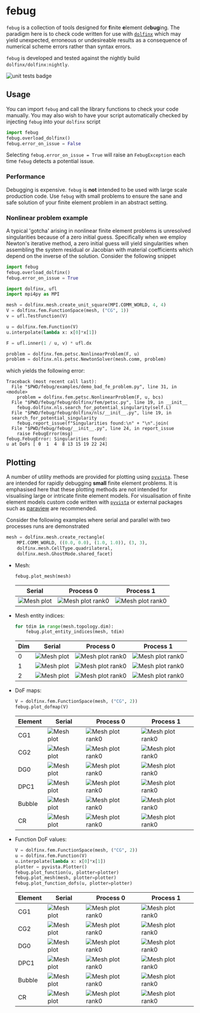 # febug

`febug` is a collection of tools designed for **f**inite **e**lement 
de**bug**ing. The paradigm here is to check code written for use with 
[`dolfinx`](https://github.com/FEniCS/dolfinx) which may yield unexpected, 
erroneous or undesireable results as a consequence of numerical scheme 
errors rather than syntax errors.

`febug` is developed and tested against the nightly build
`dolfinx/dolfinx:nightly`.

![unit tests badge](https://github.com/nate-sime/febug/actions/workflows/run_tests.yml/badge.svg
)

## Usage

You can import `febug` and call the library functions to check your code
manually. You may also wish to have your script automatically checked
by injecting `febug` into your `dolfinx` script

```python
import febug
febug.overload_dolfinx()
febug.error_on_issue = False
```

Selecting `febug.error_on_issue = True` will raise an `FebugException` each 
time `febug` detects a potential issue.

### Performance

Debugging is expensive. `febug` is **not** intended to be used with large scale 
production code. Use `febug` with small problems to ensure the sane and safe 
solution of your finite element problem in an abstract setting.

### Nonlinear problem example

A typical 'gotcha' arising in nonlinear finite element problems is 
unresolved singularities because of a zero initial guess. Specifically when 
we employ Newton's iterative method, a zero initial guess will yield 
singularities when assembling the system residual or Jacobian with material 
coefficients which depend on the inverse of the solution. Consider the 
following snippet

```python
import febug
febug.overload_dolfinx()
febug.error_on_issue = True

import dolfinx, ufl
import mpi4py as MPI

mesh = dolfinx.mesh.create_unit_square(MPI.COMM_WORLD, 4, 4)
V = dolfinx.fem.FunctionSpace(mesh, ("CG", 1))
v = ufl.TestFunction(V)

u = dolfinx.fem.Function(V)
u.interpolate(lambda x: x[0]*x[1])

F = ufl.inner(1 / u, v) * ufl.dx

problem = dolfinx.fem.petsc.NonlinearProblem(F, u)
problem = dolfinx.nls.petsc.NewtonSolver(mesh.comm, problem)
```

which yields the following error:

```
Traceback (most recent call last):
  File "$PWD/febug/examples/demo_bad_fe_problem.py", line 31, in <module>
    problem = dolfinx.fem.petsc.NonlinearProblem(F, u, bcs)
  File "$PWD/febug/febug/dolfinx/fem/petsc.py", line 19, in __init__
    febug.dolfinx.nls.search_for_potential_singularity(self.L)
  File "$PWD/febug/febug/dolfinx/nls/__init__.py", line 19, in 
  search_for_potential_singularity
    febug.report_issue(f"Singularities found:\n" + "\n".join(
  File "$PWD/febug/febug/__init__.py", line 24, in report_issue
    raise FebugError(msg)
febug.FebugError: Singularities found:
u at DoFs [ 0  1  4  8 13 15 19 22 24]
```

## Plotting

A number of utility methods are provided for plotting using
[`pyvista`](https://github.com/pyvista/pyvista). These are intended for rapidly
debugging **small** finite element problems. It is emphasised here that these
plotting methods are not intended for visualising large or intricate finite
element models. For visualisation of finite element models custom code written
with [`pyvista`](https://github.com/pyvista/pyvista) or external packages such
as [paraview](https://www.paraview.org/) are recommended.

Consider the following examples where serial and parallel with two processes
runs are demonstrated

```python
mesh = dolfinx.mesh.create_rectangle(
    MPI.COMM_WORLD, ((0.0, 0.0), (1.0, 1.0)), (3, 3),
    dolfinx.mesh.CellType.quadrilateral,
    dolfinx.mesh.GhostMode.shared_facet)
```

- Mesh:

    ```python
    febug.plot_mesh(mesh)
    ```

    | Serial    | Process 0 | Process 1 |
    | --------- | --------- | --------- |
    | ![Mesh plot](res/img/mesh.png) | ![Mesh plot rank0](res/img/mesh_p0_s2.png) | ![Mesh plot rank0](res/img/mesh_p1_s2.png) |

- Mesh entity indices:

    ```python
    for tdim in range(mesh.topology.dim):
        febug.plot_entity_indices(mesh, tdim)
    ```

    | Dim | Serial    | Process 0 | Process 1 |
    | --- | --------- | --------- | --------- |
    | 0 | ![Mesh plot](res/img/entity_indices_0.png) | ![Mesh plot rank0](res/img/entity_indices_0_p0_s2.png) | ![Mesh plot rank0](res/img/entity_indices_0_p1_s2.png) |
    | 1 | ![Mesh plot](res/img/entity_indices_1.png) | ![Mesh plot rank0](res/img/entity_indices_1_p0_s2.png) | ![Mesh plot rank0](res/img/entity_indices_1_p1_s2.png) |
    | 2 | ![Mesh plot](res/img/entity_indices_2.png) | ![Mesh plot rank0](res/img/entity_indices_2_p0_s2.png) | ![Mesh plot rank0](res/img/entity_indices_2_p1_s2.png) |

- DoF maps:

    ```python
    V = dolfinx.fem.FunctionSpace(mesh, ("CG", 2))
    febug.plot_dofmap(V)
    ```

    | Element | Serial    | Process 0 | Process 1 |
    | ------- | --------- | --------- | --------- |
    | CG1     | ![Mesh plot](res/img/dofmap_CG1.png)  | ![Mesh plot rank0](res/img/dofmap_CG1_p0_s2.png)  | ![Mesh plot rank0](res/img/dofmap_CG1_p1_s2.png)  |
    | CG2     | ![Mesh plot](res/img/dofmap_CG2.png)  | ![Mesh plot rank0](res/img/dofmap_CG2_p0_s2.png)  | ![Mesh plot rank0](res/img/dofmap_CG2_p1_s2.png)  |
    | DG0     | ![Mesh plot](res/img/dofmap_DG0.png)  | ![Mesh plot rank0](res/img/dofmap_DG0_p0_s2.png)  | ![Mesh plot rank0](res/img/dofmap_DG0_p1_s2.png)  |
    | DPC1    | ![Mesh plot](res/img/dofmap_DPC1.png) | ![Mesh plot rank0](res/img/dofmap_DPC1_p0_s2.png) | ![Mesh plot rank0](res/img/dofmap_DPC1_p1_s2.png) |
    | Bubble  | ![Mesh plot](res/img/dofmap_Bubble3.png) | ![Mesh plot rank0](res/img/dofmap_Bubble3_p0_s2.png) | ![Mesh plot rank0](res/img/dofmap_Bubble3_p1_s2.png) |
    | CR      | ![Mesh plot](res/img/dofmap_CR1.png) | ![Mesh plot rank0](res/img/dofmap_CR1_p0_s2.png) | ![Mesh plot rank0](res/img/dofmap_CR1_p1_s2.png) |

- Function DoF values:

    ```python
    V = dolfinx.fem.FunctionSpace(mesh, ("CG", 2))
    u = dolfinx.fem.Function(V)
    u.interpolate(lambda x: x[0]*x[1])
    plotter = pyvista.Plotter()
    febug.plot_function(u, plotter=plotter)
    febug.plot_mesh(mesh, plotter=plotter)
    febug.plot_function_dofs(u, plotter=plotter)
    ```

    | Element | Serial    | Process 0 | Process 1 |
    | ------- | --------- | --------- | --------- |
    | CG1     | ![Mesh plot](res/img/function_dofmap_CG1.png)  | ![Mesh plot rank0](res/img/function_dofmap_CG1_p0_s2.png)  | ![Mesh plot rank0](res/img/function_dofmap_CG1_p1_s2.png)  |
    | CG2     | ![Mesh plot](res/img/function_dofmap_CG2.png)  | ![Mesh plot rank0](res/img/function_dofmap_CG2_p0_s2.png)  | ![Mesh plot rank0](res/img/function_dofmap_CG2_p1_s2.png)  |
    | DG0     | ![Mesh plot](res/img/function_dofmap_DG0.png)  | ![Mesh plot rank0](res/img/function_dofmap_DG0_p0_s2.png)  | ![Mesh plot rank0](res/img/function_dofmap_DG0_p1_s2.png)  |
    | DPC1    | ![Mesh plot](res/img/function_dofmap_DPC1.png) | ![Mesh plot rank0](res/img/function_dofmap_DPC1_p0_s2.png) | ![Mesh plot rank0](res/img/function_dofmap_DPC1_p1_s2.png) |
    | Bubble  | ![Mesh plot](res/img/function_dofmap_Bubble3.png) | ![Mesh plot rank0](res/img/function_dofmap_Bubble3_p0_s2.png) | ![Mesh plot rank0](res/img/function_dofmap_Bubble3_p1_s2.png) |
    | CR      | ![Mesh plot](res/img/function_dofmap_CR1.png) | ![Mesh plot rank0](res/img/function_dofmap_CR1_p0_s2.png) | ![Mesh plot rank0](res/img/function_dofmap_CR1_p1_s2.png) |